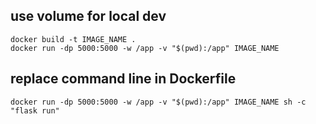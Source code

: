 ## use volume for local dev

```
docker build -t IMAGE_NAME .
docker run -dp 5000:5000 -w /app -v "$(pwd):/app" IMAGE_NAME
```

## replace command line in Dockerfile
```
docker run -dp 5000:5000 -w /app -v "$(pwd):/app" IMAGE_NAME sh -c "flask run"
```